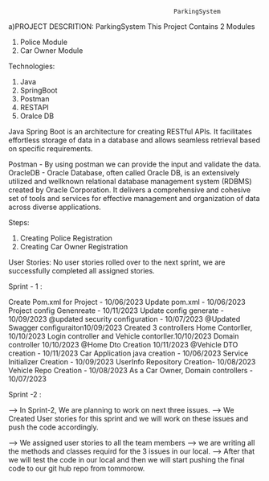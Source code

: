                                                  ParkingSystem

a)PROJECT DESCRITION: ParkingSystem
   This Project Contains 2 Modules
   1. Police Module
   2. Car Owner Module

Technologies:
1. Java
2. SpringBoot
3. Postman
4. RESTAPI
5. Oralce DB

Java Spring Boot is an architecture for creating RESTful APIs. It facilitates effortless
storage of data in a database and allows seamless retrieval based on specific
requirements.

Postman - By using postman we can provide the input and validate the data.
OracleDB - Oracle Database, often called Oracle DB, is an extensively utilized and wellknown relational database management system (RDBMS) created by Oracle
Corporation. It delivers a comprehensive and cohesive set of tools and services for
effective management and organization of data across diverse applications.

Steps:
1. Creating Police Registration
2. Creating Car Owner Registration

User Stories:
No user stories rolled over to the next sprint, we are successfully completed all
assigned stories.

Sprint - 1 :

Create Pom.xml for Project - 10/06/2023
Update pom.xml - 10/06/2023
Project config Genenreate - 10/11/2023
Update config generate - 10/09/2023
@updated security configuration - 10/07/2023
@Updated Swagger configuraiton10/09/2023
Created 3 controllers Home Contorller, 10/10/2023
Login controller and Vehicle contorller.10/10/2023
Domain controller 10/10/2023
@Home Dto Creation 10/11/2023
@Vehicle DTO creation - 10/11/2023
Car Application java creation - 10/06/2023
Service Initializer Creation - 10/09/2023
UserInfo Repository Creation- 10/08/2023
Vehicle Repo Creation - 10/08/2023
As a Car Owner, Domain controllers - 10/07/2023

Sprint -2 :

--> In Sprint-2, We are planning to work on next three issues.
--> We Created User stories for this sprint and we will work on these issues and push the code accordingly.

--> We assigned user stories to all the team members 
--> we are writing all the methods and classes requird for the 3 issues in our local.
--> After that we will test the code in our local and then we will start pushing the final code to our git hub repo from tommorow.
